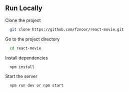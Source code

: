 
## Run Locally

Clone the project

```bash
  git clone https://github.com/fznoor/react-movie.git
```

Go to the project directory

```bash
  cd react-movie
```

Install dependencies

```bash
  npm install
```

Start the server

```bash
  npm run dev or npm start
```